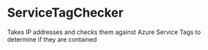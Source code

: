 # ServiceTagChecker
Takes IP addresses and checks them against Azure Service Tags to determine if they are contained
